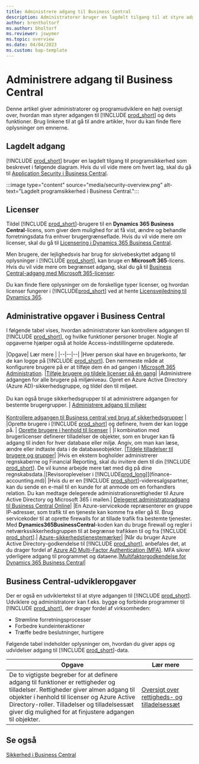 ```yaml
---
title: Administrere adgang til Business Central
description: Administratorer bruger en lagdelt tilgang til at styre adgangen til Business central og dens muligheder.
author: brentholtorf
ms.author: bholtorf
ms.reviewer: jswymer
ms.topic: overview
ms.date: 04/04/2023
ms.custom: bap-template
---
```


# <a name="manage-access-to-business-central"></a><a name="manage-access-to-business-central"></a><a name="manage-access-to-business-central"></a>Administrere adgang til Business Central

Denne artikel giver administratorer og programudviklere en højt oversigt over, hvordan man styrer adgangen til [!INCLUDE [prod_short](includes/prod_short.md)] og dets funktioner. Brug linkene til at gå til andre artikler, hvor du kan finde flere oplysninger om emnerne.

## <a name="layered-access"></a><a name="layered-access"></a><a name="layered-access"></a>Lagdelt adgang

[!INCLUDE [prod_short](includes/prod_short.md)] bruger en lagdelt tilgang til programsikkerhed som beskrevet i følgende diagram. Hvis du vil vide mere om hvert lag, skal du gå til [Application Security i Business Central](/dynamics365/business-central/dev-itpro/security/security-application).

:::image type="content" source="media/security-overview.png" alt-text="Lagdelt programsikkerhed i Business Central.":::

## <a name="licenses"></a><a name="licenses"></a><a name="licenses"></a>Licenser

Tildel [!INCLUDE [prod_short](includes/prod_short.md)]-brugere til en **Dynamics 365 Business Central**-licens, som giver dem mulighed for at få vist, ændre og behandle forretningsdata fra enhver brugergrænseflade. Hvis du vil vide mere om licenser, skal du gå til [Licensering i Dynamics 365 Business Central](/dynamics365/business-central/dev-itpro/deployment/licensing).

Men brugere, der lejlighedsvis har brug for skrivebeskyttet adgang til oplysninger i [!INCLUDE [prod_short](includes/prod_short.md)], kan bruge en **Microsoft 365**-licens. Hvis du vil vide mere om begrænset adgang, skal du gå til [Business Central-adgang med Microsoft 365-licenser](admin-access-with-m365-license.md).

Du kan finde flere oplysninger om de forskellige typer licenser, og hvordan licenser fungerer i [!INCLUDE[prod_short](includes/prod_short.md)] ved at hente [Licensvejledning til Dynamics 365](https://go.microsoft.com/fwlink/?LinkId=866544).

## <a name="business-central-administrator-tasks"></a><a name="business-central-administrator-tasks"></a><a name="business-central-administrator-tasks"></a>Administrative opgaver i Business Central

I følgende tabel vises, hvordan administratorer kan kontrollere adgangen til [!INCLUDE [prod_short](includes/prod_short.md)], og hvilke funktioner personer bruger. Nogle af opgaverne hjælper også at holde Access-indstillingerne opdaterede.

|Opgave| Lær mere |
|--|--|--|
|Hver person skal have en brugerkonto, før de kan logge på [!INCLUDE [prod_short](includes/prod_short.md)]. Den nemmeste måde at konfigurere brugere på er at tilføje dem én ad gangen i [Microsoft 365 Administration](https://go.microsoft.com/fwlink/p/?linkid=2024339). |[Tilføje brugere og tildele licenser på én gang](/microsoft-365/admin/add-users/add-users)|
|Administrere adgangen for alle brugere på miljøniveau. Opret en Azure Active Directory (Azure AD)-sikkerhedsgruppe, og tildel den til miljøet.<br><br> Du kan også bruge sikkerhedsgrupper til at administrere adgangen for bestemte brugergrupper. | [Administrere adgang til miljøer](/dynamics365/business-central/dev-itpro/administration/tenant-admin-center-manage-access)<br><br>[Kontrollere adgangen til Business central ved brug af sikkerhedsgrupper](ui-security-groups.md) |
|Oprette brugere i [!INCLUDE [prod_short](includes/prod_short.md)] og definere, hvem der kan logge på. | [Oprette brugere i henhold til licenser](ui-how-users-permissions.md) |
|I kombination med brugerlicenser definerer tilladelser de objekter, som en bruger kan få adgang til inden for hver database eller miljø. Angiv, om man kan læse, ændre eller indtaste data i de databaseobjekter. |[Tildele tilladelser til brugere og grupper](ui-define-granular-permissions.md)|
|Hvis en ekstern bogholder administrerer regnskaberne og Financial Reporting, skal du invitere dem til din [!INCLUDE [prod_short](includes/prod_short.md)]. De vil kunne arbejde mere tæt med dig på dine regnskabsdata.|[Revisoroplevelser i [!INCLUDE[prod_long](includes/prod_long.md)]](finance-accounting.md)|
|Hvis du er en [!INCLUDE [prod_short](includes/prod_short.md)]-videresalgspartner, kan du sende en e-mail til en kunde for at anmode om en forhandlers relation. Du kan medtage delegerede administrationsrettigheder til Azure Active Directory og Microsoft 365 i mailen.| [Delegeret administratoradgang til Business Central Online](/dynamics365/business-central/dev-itpro/administration/delegated-admin)|
|En Azure-servicekode repræsenterer en gruppe IP-adresser, som trafik til en tjeneste kan komme fra eller gå til. Brug servicekoder til at oprette firewalls for at tillade trafik fra bestemte tjenester. Med **Dynamics365BusinessCentral**-koden kan du bruge firewall og regler i netværkssikkerhedsgruppen til at begrænse trafikken til og fra [!INCLUDE [prod_short](includes/prod_short.md)].| [Azure-sikkerhedstjenestemærker](/dynamics365/business-central/dev-itpro/security/security-service-tags)|
|Når du bruger Azure Active Directory-godkendelse til [!INCLUDE [prod_short](includes/prod_short.md)], anbefales det, at du drager fordel af [Azure AD Multi-Factor Authentication (MFA)](/azure/active-directory/authentication/concept-mfa-howitworks). MFA sikrer yderligere adgang til programmet og dataene.|[Multifaktorgodkendelse for Dynamics 365 Business Central](/dynamics365/business-central/dev-itpro/security/multifactor-authentication)|

## <a name="business-central-developer-tasks"></a><a name="business-central-developer-tasks"></a><a name="business-central-developer-tasks"></a>Business Central-udvikleropgaver

Der er også en udviklertekst til at styre adgangen til [!INCLUDE [prod_short](includes/prod_short.md)]. Udviklere og administratorer kan f.eks. bygge og forbinde programmer til [!INCLUDE [prod_short](includes/prod_short.md)], der drager fordel af virksomheden:  

* Strømline forretningsprocesser
* Forbedre kundeinteraktioner
* Træffe bedre beslutninger, hurtigere

Følgende tabel indeholder oplysninger om, hvordan du giver apps og udvidelser adgang til [!INCLUDE [prod_short](includes/prod_short.md)]-data.

| Opgave | Lær mere |
|--|--|
|De to vigtigste begreber for at definere adgang til funktioner er rettigheder og tilladelser. Rettigheder giver almen adgang til objekter i henhold til licenser og Azure Active Directory-roller. Tilladelser og tilladelsessæt giver dig mulighed for at finjustere adgangen til objekter. |[Oversigt over rettigheds- og tilladelsessæt](/dynamics365/business-central/dev-itpro/developer/devenv-entitlements-and-permissionsets-overview)|

## <a name="see-also"></a><a name="see-also"></a><a name="see-also"></a>Se også

[Sikkerhed i Business Central](/dynamics365/business-central/dev-itpro/security/security-and-protection)
